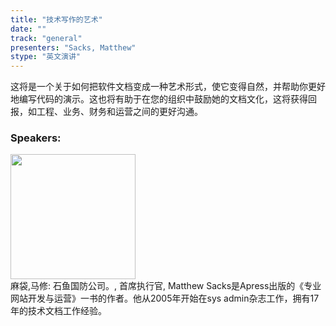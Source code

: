 ```yaml
---
title: "技术写作的艺术"
date: "" 
track: "general"
presenters: "Sacks, Matthew"
stype: "英文演讲"
---
```

这将是一个关于如何把软件文档变成一种艺术形式，使它变得自然，并帮助你更好地编写代码的演示。这也将有助于在您的组织中鼓励她的文档文化，这将获得回报，如工程、业务、财务和运营之间的更好沟通。
 ### Speakers: 
 <img src="images/speaker/1224.png" width="200" /><br>麻袋,马修: 石鱼国防公司。, 首席执行官, Matthew Sacks是Apress出版的《专业网站开发与运营》一书的作者。他从2005年开始在sys admin杂志工作，拥有17年的技术文档工作经验。
 